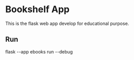 # Bookshelf App

This is the flask web app develop for educational purpose.

## Run
flask --app ebooks run --debug
